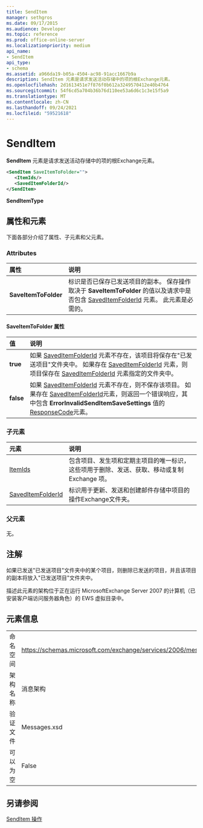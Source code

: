 ```yaml
---
title: SendItem
manager: sethgros
ms.date: 09/17/2015
ms.audience: Developer
ms.topic: reference
ms.prod: office-online-server
ms.localizationpriority: medium
api_name:
- SendItem
api_type:
- schema
ms.assetid: a966da19-b05a-4504-ac98-91acc1667b9a
description: SendItem 元素是请求发送活动存储中的项的根Exchange元素。
ms.openlocfilehash: 2d1613451e7f876f0b612a3249570412e40b4764
ms.sourcegitcommit: 54f6cd5a704b36b76d110ee53a6d6c1c3e15f5a9
ms.translationtype: MT
ms.contentlocale: zh-CN
ms.lasthandoff: 09/24/2021
ms.locfileid: "59521618"
---
```

# <a name="senditem"></a>SendItem

**SendItem** 元素是请求发送活动存储中的项的根Exchange元素。 
  
```xml
<SendItem SaveItemToFolder="">
   <ItemIds/>
   <SavedItemFolderId/>
</SendItem>
```

 **SendItemType**
## <a name="attributes-and-elements"></a>属性和元素

下面各部分介绍了属性、子元素和父元素。
  
### <a name="attributes"></a>Attributes

|**属性**|**说明**|
|:-----|:-----|
|**SaveItemToFolder** <br/> |标识是否已保存已发送项目的副本。 保存操作取决于 **SaveItemToFolder** 的值以及请求中是否包含 [SavedItemFolderId](saveditemfolderid.md) 元素。 此元素是必需的。  <br/> |
   
#### <a name="saveitemtofolder-attribute"></a>SaveItemToFolder 属性

|**值**|**说明**|
|:-----|:-----|
|**true** <br/> |如果 [SavedItemFolderId](saveditemfolderid.md) 元素不存在，该项目将保存在"已发送项目"文件夹中。 如果存在 [SavedItemFolderId](saveditemfolderid.md) 元素，则项目保存在 [SavedItemFolderId](saveditemfolderid.md) 元素指定的文件夹中。  <br/> |
|**false** <br/> |如果 [SavedItemFolderId](saveditemfolderid.md) 元素不存在，则不保存该项目。 如果存在 [SavedItemFolderId](saveditemfolderid.md)元素，则返回一个错误响应，其中包含 **ErrorInvalidSendItemSaveSettings** 值的 [ResponseCode](responsecode.md)元素。  <br/> |
   
### <a name="child-elements"></a>子元素

|**元素**|**说明**|
|:-----|:-----|
|[ItemIds](itemids.md) <br/> |包含项目、发生项和定期主项目的唯一标识，这些项用于删除、发送、获取、移动或复制 Exchange 项。  <br/> |
|[SavedItemFolderId](saveditemfolderid.md) <br/> |标识用于更新、发送和创建邮件存储中项目的操作Exchange文件夹。  <br/> |
   
### <a name="parent-elements"></a>父元素

无。
  
## <a name="remarks"></a>注解

如果已发送"已发送项目"文件夹中的某个项目，则删除已发送的项目，并且该项目的副本将放入"已发送项目"文件夹中。
  
描述此元素的架构位于正在运行 MicrosoftExchange Server 2007 的计算机（已安装客户端访问服务器角色）的 EWS 虚拟目录中。
  
## <a name="element-information"></a>元素信息

|||
|:-----|:-----|
|命名空间  <br/> |https://schemas.microsoft.com/exchange/services/2006/messages  <br/> |
|架构名称  <br/> |消息架构  <br/> |
|验证文件  <br/> |Messages.xsd  <br/> |
|可以为空  <br/> |False  <br/> |
   
## <a name="see-also"></a>另请参阅



[SendItem 操作](senditem-operation.md)


